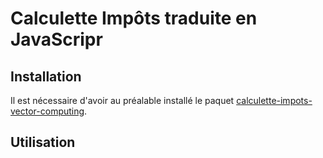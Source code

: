 # Calculette Impôts traduite en JavaScripr

## Installation

Il est nécessaire d'avoir au préalable installé le paquet [calculette-impots-vector-computing](https://git.framasoft.org/openfisca/calculette-impots-vector-computing).

## Utilisation
